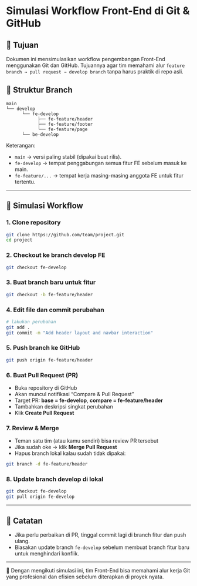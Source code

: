 # Simulasi Workflow Front-End di Git & GitHub

## 🎯 Tujuan

Dokumen ini mensimulasikan workflow pengembangan Front-End menggunakan Git dan GitHub.
Tujuannya agar tim memahami alur `feature branch → pull request → develop branch` tanpa harus praktik di repo asli.

## 🧱 Struktur Branch

```
main
└── develop
      └── fe-develop
            ├── fe-feature/header
            ├── fe-feature/footer
            └── fe-feature/page
      └── be-develop
```

Keterangan:

* `main` → versi paling stabil (dipakai buat rilis).
* `fe-develop` → tempat penggabungan semua fitur FE sebelum masuk ke main.
* `fe-feature/...` → tempat kerja masing-masing anggota FE untuk fitur tertentu.

---

## 🧩 Simulasi Workflow

### 1. Clone repository

```bash
git clone https://github.com/team/project.git
cd project
```

### 2. Checkout ke branch develop FE

```bash
git checkout fe-develop
```

### 3. Buat branch baru untuk fitur

```bash
git checkout -b fe-feature/header
```

### 4. Edit file dan commit perubahan

```bash
# lakukan perubahan
git add .
git commit -m "Add header layout and navbar interaction"
```

### 5. Push branch ke GitHub

```bash
git push origin fe-feature/header
```

### 6. Buat Pull Request (PR)

* Buka repository di GitHub
* Akan muncul notifikasi “Compare & Pull Request”
* Target PR: **base = fe-develop**, **compare = fe-feature/header**
* Tambahkan deskripsi singkat perubahan
* Klik **Create Pull Request**

### 7. Review & Merge

* Teman satu tim (atau kamu sendiri) bisa review PR tersebut
* Jika sudah oke → klik **Merge Pull Request**
* Hapus branch lokal kalau sudah tidak dipakai:

```bash
git branch -d fe-feature/header
```

### 8. Update branch develop di lokal

```bash
git checkout fe-develop
git pull origin fe-develop
```

---

## 🧠 Catatan

* Jika perlu perbaikan di PR, tinggal commit lagi di branch fitur dan push ulang.
* Biasakan update branch `fe-develop` sebelum membuat branch fitur baru untuk menghindari konflik.

---

📘 Dengan mengikuti simulasi ini, tim Front-End bisa memahami alur kerja Git yang profesional dan efisien sebelum diterapkan di proyek nyata.
